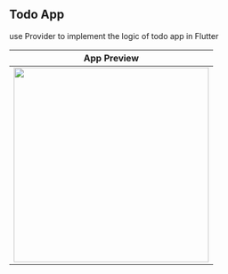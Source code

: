 ## Todo App

use Provider to implement the logic of todo app in Flutter


|              App Preview             |  
| :----------------------------------: | 
| <img src="https://user-images.githubusercontent.com/112802776/190895886-f899c1ca-236c-430e-aeb8-af87df88d543.gif" width="350"></a> |

